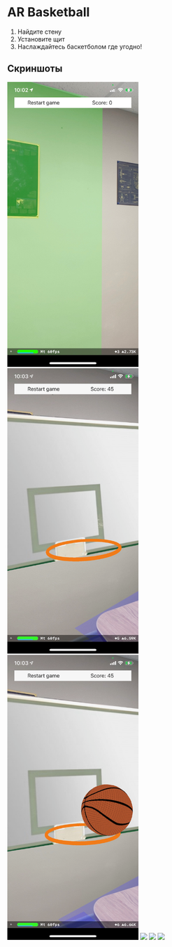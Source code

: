 # AR Basketball
1. Найдите стену
2. Установите щит
3. Наслаждайтесь баскетболом где угодно!
## Скриншоты
<img src="./Screenshots/Screenshot01.png" width="300"> <img src="./Screenshots/Screenshot02.png" width="300">
<img src="./Screenshots/Screenshot03.png" width="300"> <img src="./Screenshots/Screenshot04.png" width="300">
<img src="./Screenshots/Screenshot05.png" width="300"> <img src="./Screenshots/Screenshot06.png" width="300">

